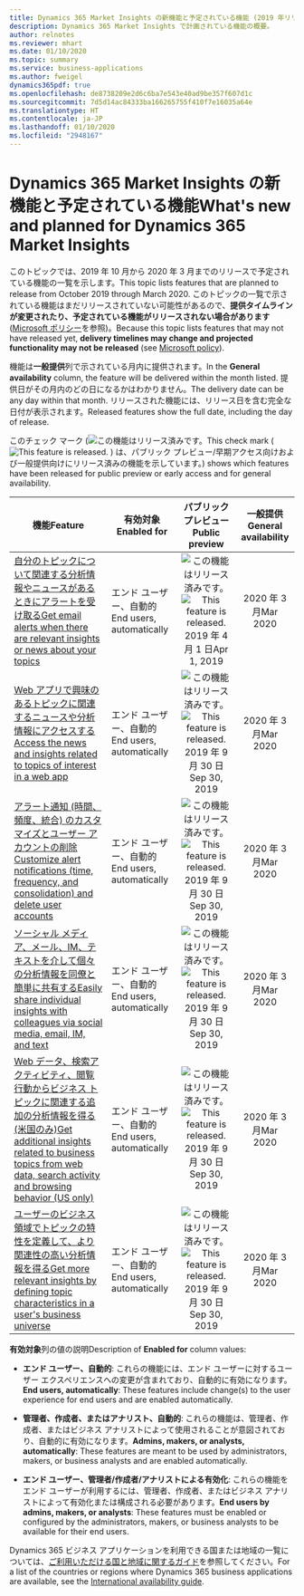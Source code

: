 ```yaml
---
title: Dynamics 365 Market Insights の新機能と予定されている機能 (2019 年リリース ウェーブ 2)
description: Dynamics 365 Market Insights で計画されている機能の概要。
author: relnotes
ms.reviewer: mhart
ms.date: 01/10/2020
ms.topic: summary
ms.service: business-applications
ms.author: fweigel
dynamics365pdf: true
ms.openlocfilehash: de8738209e2d6c6ba7e543e40ad9be357f607d1c
ms.sourcegitcommit: 7d5d14ac84333ba166265755f410f7e16035a64e
ms.translationtype: HT
ms.contentlocale: ja-JP
ms.lasthandoff: 01/10/2020
ms.locfileid: "2948167"
---
```

# <a name="whats-new-and-planned-for-dynamics-365-market-insights"></a><span data-ttu-id="41e23-103">Dynamics 365 Market Insights の新機能と予定されている機能</span><span class="sxs-lookup"><span data-stu-id="41e23-103">What's new and planned for Dynamics 365 Market Insights</span></span>

<span data-ttu-id="41e23-104">このトピックでは、2019 年 10 月から 2020 年 3 月までのリリースで予定されている機能の一覧を示します。</span><span class="sxs-lookup"><span data-stu-id="41e23-104">This topic lists features that are planned to release from October 2019 through March 2020.</span></span> <span data-ttu-id="41e23-105">このトピックの一覧で示されている機能はまだリリースされていない可能性があるので、**提供タイムラインが変更されたり、予定されている機能がリリースされない場合があります** ([Microsoft ポリシー](https://go.microsoft.com/fwlink/p/?linkid=2007332)を参照)。</span><span class="sxs-lookup"><span data-stu-id="41e23-105">Because this topic lists features that may not have released yet, **delivery timelines may change and projected functionality may not be released** (see [Microsoft policy](https://go.microsoft.com/fwlink/p/?linkid=2007332)).</span></span>

<span data-ttu-id="41e23-106">機能は**一般提供**列で示されている月内に提供されます。</span><span class="sxs-lookup"><span data-stu-id="41e23-106">In the **General availability** column, the feature will be delivered within the month listed.</span></span> <span data-ttu-id="41e23-107">提供日がその月内のどの日になるかはわかりません。</span><span class="sxs-lookup"><span data-stu-id="41e23-107">The delivery date can be any day within that month.</span></span> <span data-ttu-id="41e23-108">リリースされた機能には、リリース日を含む完全な日付が表示されます。</span><span class="sxs-lookup"><span data-stu-id="41e23-108">Released features show the full date, including the day of release.</span></span>

<span data-ttu-id="41e23-109">このチェック マーク (![この機能はリリース済みです。](/dynamics365-release-plan/media/green-checkmark.png "この機能はリリース済みです。")</span><span class="sxs-lookup"><span data-stu-id="41e23-109">This check mark (![This feature is released.](/dynamics365-release-plan/media/green-checkmark.png "This feature is released.")</span></span> <span data-ttu-id="41e23-110">) は、パブリック プレビュー/早期アクセス向けおよび一般提供向けにリリース済みの機能を示しています。</span><span class="sxs-lookup"><span data-stu-id="41e23-110">) shows which features have been released for public preview or early access and for general availability.</span></span>

| <span data-ttu-id="41e23-111">機能</span><span class="sxs-lookup"><span data-stu-id="41e23-111">Feature</span></span>    | <span data-ttu-id="41e23-112">有効対象</span><span class="sxs-lookup"><span data-stu-id="41e23-112">Enabled for</span></span>    |  <span data-ttu-id="41e23-113">パブリック プレビュー</span><span class="sxs-lookup"><span data-stu-id="41e23-113">Public preview</span></span> |  <span data-ttu-id="41e23-114">一般提供</span><span class="sxs-lookup"><span data-stu-id="41e23-114">General availability</span></span> | 
| ---------- |---------------- | :---------------: |:--------------: |
| [<span data-ttu-id="41e23-115">自分のトピックについて関連する分析情報やニュースがあるときにアラートを受け取る</span><span class="sxs-lookup"><span data-stu-id="41e23-115">Get email alerts when there are relevant insights or news about your topics</span></span>](get-alerts-when-people-talk-about-product-brand-or-company-web.md) | <span data-ttu-id="41e23-116">エンド ユーザー、自動的</span><span class="sxs-lookup"><span data-stu-id="41e23-116">End users, automatically</span></span>| <span data-ttu-id="41e23-117">![この機能はリリース済みです。](/dynamics365-release-plan/media/green-checkmark.png "この機能はリリース済みです。")</span><span class="sxs-lookup"><span data-stu-id="41e23-117">![This feature is released.](/dynamics365-release-plan/media/green-checkmark.png "This feature is released.")</span></span> <span data-ttu-id="41e23-118">2019 年 4 月 1 日</span><span class="sxs-lookup"><span data-stu-id="41e23-118">Apr 1, 2019</span></span>|<span data-ttu-id="41e23-119">2020 年 3 月</span><span class="sxs-lookup"><span data-stu-id="41e23-119">Mar 2020</span></span> | 
| [<span data-ttu-id="41e23-120">Web アプリで興味のあるトピックに関連するニュースや分析情報にアクセスする</span><span class="sxs-lookup"><span data-stu-id="41e23-120">Access the news and insights related to topics of interest in a web app</span></span>](drill-into-details-insights-directly-newsfeed.md) | <span data-ttu-id="41e23-121">エンド ユーザー、自動的</span><span class="sxs-lookup"><span data-stu-id="41e23-121">End users, automatically</span></span>| <span data-ttu-id="41e23-122">![この機能はリリース済みです。](/dynamics365-release-plan/media/green-checkmark.png "この機能はリリース済みです。")</span><span class="sxs-lookup"><span data-stu-id="41e23-122">![This feature is released.](/dynamics365-release-plan/media/green-checkmark.png "This feature is released.")</span></span> <span data-ttu-id="41e23-123">2019 年 9 月 30 日</span><span class="sxs-lookup"><span data-stu-id="41e23-123">Sep 30, 2019</span></span>|<span data-ttu-id="41e23-124">2020 年 3 月</span><span class="sxs-lookup"><span data-stu-id="41e23-124">Mar 2020</span></span> | 
| [<span data-ttu-id="41e23-125">アラート通知 (時間、頻度、統合) のカスタマイズとユーザー アカウントの削除</span><span class="sxs-lookup"><span data-stu-id="41e23-125">Customize alert notifications (time, frequency, and consolidation) and delete user accounts</span></span>](customize-alert-notifications-time-frequency-consolidation-delete-user-accounts.md) | <span data-ttu-id="41e23-126">エンド ユーザー、自動的</span><span class="sxs-lookup"><span data-stu-id="41e23-126">End users, automatically</span></span>| <span data-ttu-id="41e23-127">![この機能はリリース済みです。](/dynamics365-release-plan/media/green-checkmark.png "この機能はリリース済みです。")</span><span class="sxs-lookup"><span data-stu-id="41e23-127">![This feature is released.](/dynamics365-release-plan/media/green-checkmark.png "This feature is released.")</span></span> <span data-ttu-id="41e23-128">2019 年 9 月 30 日</span><span class="sxs-lookup"><span data-stu-id="41e23-128">Sep 30, 2019</span></span>|<span data-ttu-id="41e23-129">2020 年 3 月</span><span class="sxs-lookup"><span data-stu-id="41e23-129">Mar 2020</span></span> | 
| [<span data-ttu-id="41e23-130">ソーシャル メディア、メール、IM、テキストを介して個々の分析情報を同僚と簡単に共有する</span><span class="sxs-lookup"><span data-stu-id="41e23-130">Easily share individual insights with colleagues via social media, email, IM, and text</span></span>](share-insights-others.md) | <span data-ttu-id="41e23-131">エンド ユーザー、自動的</span><span class="sxs-lookup"><span data-stu-id="41e23-131">End users, automatically</span></span>| <span data-ttu-id="41e23-132">![この機能はリリース済みです。](/dynamics365-release-plan/media/green-checkmark.png "この機能はリリース済みです。")</span><span class="sxs-lookup"><span data-stu-id="41e23-132">![This feature is released.](/dynamics365-release-plan/media/green-checkmark.png "This feature is released.")</span></span> <span data-ttu-id="41e23-133">2019 年 9 月 30 日</span><span class="sxs-lookup"><span data-stu-id="41e23-133">Sep 30, 2019</span></span>|<span data-ttu-id="41e23-134">2020 年 3 月</span><span class="sxs-lookup"><span data-stu-id="41e23-134">Mar 2020</span></span> | 
| [<span data-ttu-id="41e23-135">Web データ、検索アクティビティ、閲覧行動からビジネス トピックに関連する追加の分析情報を得る (米国のみ)</span><span class="sxs-lookup"><span data-stu-id="41e23-135">Get additional insights related to business topics from web data, search activity and browsing behavior (US only)</span></span>](initial-set-insights-october-2019.md) | <span data-ttu-id="41e23-136">エンド ユーザー、自動的</span><span class="sxs-lookup"><span data-stu-id="41e23-136">End users, automatically</span></span>| <span data-ttu-id="41e23-137">![この機能はリリース済みです。](/dynamics365-release-plan/media/green-checkmark.png "この機能はリリース済みです。")</span><span class="sxs-lookup"><span data-stu-id="41e23-137">![This feature is released.](/dynamics365-release-plan/media/green-checkmark.png "This feature is released.")</span></span> <span data-ttu-id="41e23-138">2019 年 9 月 30 日</span><span class="sxs-lookup"><span data-stu-id="41e23-138">Sep 30, 2019</span></span>|<span data-ttu-id="41e23-139">2020 年 3 月</span><span class="sxs-lookup"><span data-stu-id="41e23-139">Mar 2020</span></span> | 
| [<span data-ttu-id="41e23-140">ユーザーのビジネス領域でトピックの特性を定義して、より関連性の高い分析情報を得る</span><span class="sxs-lookup"><span data-stu-id="41e23-140">Get more relevant insights by defining topic characteristics in a user's business universe</span></span>](define-relevant-topics-business.md) | <span data-ttu-id="41e23-141">エンド ユーザー、自動的</span><span class="sxs-lookup"><span data-stu-id="41e23-141">End users, automatically</span></span>| <span data-ttu-id="41e23-142">![この機能はリリース済みです。](/dynamics365-release-plan/media/green-checkmark.png "この機能はリリース済みです。")</span><span class="sxs-lookup"><span data-stu-id="41e23-142">![This feature is released.](/dynamics365-release-plan/media/green-checkmark.png "This feature is released.")</span></span> <span data-ttu-id="41e23-143">2019 年 9 月 30 日</span><span class="sxs-lookup"><span data-stu-id="41e23-143">Sep 30, 2019</span></span>|<span data-ttu-id="41e23-144">2020 年 3 月</span><span class="sxs-lookup"><span data-stu-id="41e23-144">Mar 2020</span></span> | 

<span data-ttu-id="41e23-145">**有効対象**列の値の説明</span><span class="sxs-lookup"><span data-stu-id="41e23-145">Description of **Enabled for** column values:</span></span>

- <span data-ttu-id="41e23-146">**エンド ユーザー、自動的**: これらの機能には、エンド ユーザーに対するユーザー エクスペリエンスへの変更が含まれており、自動的に有効になります。</span><span class="sxs-lookup"><span data-stu-id="41e23-146">**End users, automatically**: These features include change(s) to the user experience for end users and are enabled automatically.</span></span>

- <span data-ttu-id="41e23-147">**管理者、作成者、またはアナリスト、自動的**: これらの機能は、管理者、作成者、またはビジネス アナリストによって使用されることが意図されており、自動的に有効になります。</span><span class="sxs-lookup"><span data-stu-id="41e23-147">**Admins, makers, or analysts, automatically**: These features are meant to be used by administrators, makers, or business analysts and are enabled automatically.</span></span>

- <span data-ttu-id="41e23-148">**エンド ユーザー、管理者/作成者/アナリストによる有効化**: これらの機能をエンド ユーザーが利用するには、管理者、作成者、またはビジネス アナリストによって有効化または構成される必要があります。</span><span class="sxs-lookup"><span data-stu-id="41e23-148">**End users by admins, makers, or analysts**: These features must be enabled or configured by the administrators, makers, or business analysts to be available for their end users.</span></span>


<span data-ttu-id="41e23-149">Dynamics 365 ビジネス アプリケーションを利用できる国または地域の一覧については、[ご利用いただける国と地域に関するガイド](https://aka.ms/dynamics_365_international_availability_deck)を参照してください。</span><span class="sxs-lookup"><span data-stu-id="41e23-149">For a list of the countries or regions where Dynamics 365 business applications are available, see the [International availability guide](https://aka.ms/dynamics_365_international_availability_deck).</span></span> 
